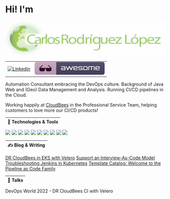 # Hi! I'm

<table>
<tbody>
<tr>
<img alt="Carlos" src="img/carlosrodlop.png">
<tr>
</tr>
<td>
<a href="https://www.linkedin.com/in/carlosrodlop/">
    <img alt="Linkedin" src="https://img.shields.io/badge/linkedin-%230077B5.svg?style=for-the-badge&logo=linkedin&logoColor=white">
</a>
</td>
<td>
<a href="https://github.com/carlosrodlop/carlosrodlop/blob/main/AWESOME_POD.md">
    <img alt="Awesome" src="img/awesome_badge.svg">
</a>
</td>
</tr>
</tbody>
</table>

Automation Consultant embracing the DevOps culture. Background of Java Web and (Geo) Data Management and Analysis. Running CI/CD pipelines in the Cloud.

Working happily at [CloudBees](https://www.cloudbees.com/) in the Professional Service Team, helping customers to love more our CI/CD products!

| 🔧 Technologies & Tools |
|----------|
![](https://img.shields.io/badge/OS-Linux-informational?style=flat&logo=linux&logoColor=white&color=A0C65C) ![](https://img.shields.io/badge/Shell-Bash-informational?style=flat&logo=gnu-bash&logoColor=white&color=A0C65C)
![](https://img.shields.io/badge/Editor-Visual_Studio-informational?style=flat&logo=visualstudiocode&logoColor=white&color=A0C65C) ![](https://img.shields.io/badge/Code-Java-informational?style=flat&logo=java&logoColor=white&color=A0C65C) ![](https://img.shields.io/badge/Code-Groovy-informational?style=flat&logo=Apache+Groovy&logoColor=white&color=A0C65C)
![](https://img.shields.io/badge/Tools-Jenkins-informational?style=flat&logo=jenkins&logoColor=white&color=A0C65C) ![](https://img.shields.io/badge/Tools-Docker-informational?style=flat&logo=docker&logoColor=white&color=A0C65C) ![](https://img.shields.io/badge/Tools-Kubernetes-informational?style=flat&logo=kubernetes&logoColor=white&color=A0C65C) ![](https://img.shields.io/badge/Tools-Terraform-informational?style=flat&logo=terraform&logoColor=white&color=A0C65C) ![](https://img.shields.io/badge/Cloud-AWS-informational?style=flat&logo=amazon-aws&logoColor=white&color=A0C65C)

| &#x270d; Blog & Writing |
|----------|
[DR CloudBees in EKS with Velero](<https://www.cloudbees.com/blog/>)
[Support an Interview-As-Code Model](https://stories.jenkins.io/user-story/to-run-technical-simulations-for-developer-engineer-interviews/)
[Troubleshooting Jenkins in Kubernetes](https://www.cloudbees.com/blog/apm-tools-jenkins-performance)
[Template Catalog: Welcome to the Pipeline as Code Family](https://www.cloudbees.com/blog/pipeline-as-code)

| &#128172; Talks |
|----------|
DevOps World 2022 - DR CloudBees CI with Velero
